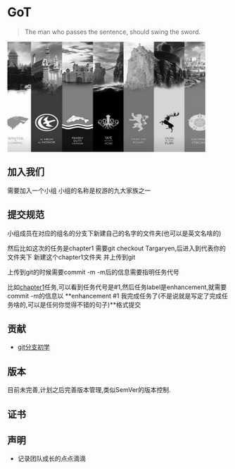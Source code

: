 # GoT

> The man who passes the sentence, should swing the sword.

<img src="image/allInOne.jpg" width = "450" height = "250" align = center />

## 加入我们

需要加入一个小组
小组的名称是权游的九大家族之一

## 提交规范

小组成员在对应的组名的分支下新建自己的名字的文件夹(也可以是英文名啥的)

然后比如这次的任务是chapter1
需要git checkout Targaryen,后进入到代表你的文件夹下 新建这个chapter1文件夹 并上传到git

上传到git的时候需要commit -m
-m后的信息需要指明任务代号

比如[chapter1](#https://github.com/seltonGitHub/got/issues/1)任务,可以看到任务代号是#1,然后任务label是enhancement,就需要commit -m的信息以 **enhancement #1 我完成任务了(不是说就是写定了完成任务啥的,可以是任何你觉得不错的句子)**格式提交

## 贡献

- [git分支初学](https://git-scm.com/book/zh/v2/Git-%E5%88%86%E6%94%AF-%E5%88%86%E6%94%AF%E7%AE%80%E4%BB%8B)

## 版本

目前未完善,计划之后完善版本管理,类似SemVer的版本控制.

## 证书

## 声明

* 记录团队成长的点点滴滴
